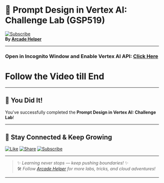 
# 🚀 Prompt Design in Vertex AI: Challenge Lab (GSP519)  
[![Subscribe](https://img.shields.io/badge/Subscribe-YouTube-red?style=for-the-badge&logo=youtube)](https://www.youtube.com/@ArcadeHelper1418)  
**By [Arcade Helper](https://www.youtube.com/@ArcadeHelper1418)**

---

### Open in Incognito Window and Enable Vertex AI API: [Click Here](https://console.cloud.google.com/marketplace/product/google/aiplatform.googleapis.com?q=search&referrer=search&project=)

# Follow the Video till End
---

## 🎉 You Did It!  
You've successfully completed the **Prompt Design in Vertex AI: Challenge Lab**!

---

## 🌟 Stay Connected & Keep Growing

[![Like](https://img.shields.io/badge/Like-❤️-pink?style=for-the-badge)](https://www.youtube.com/@ArcadeHelper1418) 
[![Share](https://img.shields.io/badge/Share-🔁-blue?style=for-the-badge)](https://www.youtube.com/@ArcadeHelper1418) 
[![Subscribe](https://img.shields.io/badge/Subscribe-🔔-red?style=for-the-badge)](https://www.youtube.com/@ArcadeHelper1418)

---

> ✨ *Learning never stops — keep pushing boundaries!* ✨  
> 🛠️ *Follow [Arcade Helper](https://www.youtube.com/@ArcadeHelper1418) for more labs, tricks, and cloud adventures!*

---
